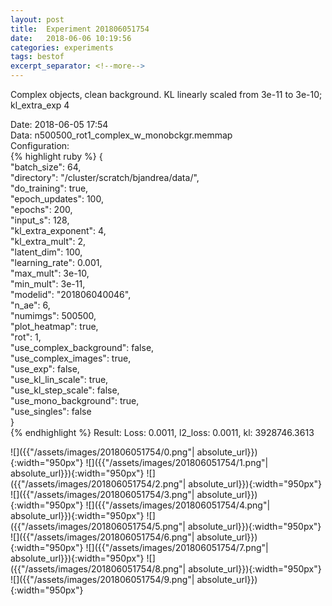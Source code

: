 ```yaml
---
layout: post
title:  Experiment 201806051754
date:   2018-06-06 10:19:56
categories: experiments
tags: bestof
excerpt_separator: <!--more-->
---
```

Complex objects, clean background. KL linearly scaled from 3e-11 to 3e-10; kl_extra_exp 4  

 <!--more-->
Date: 2018-06-05 17:54  
Data: n500500_rot1_complex_w_monobckgr.memmap  
Configuration:   
{% highlight ruby %}
{  
    "batch_size": 64,   
    "directory": "/cluster/scratch/bjandrea/data/",   
    "do_training": true,   
    "epoch_updates": 100,   
    "epochs": 200,   
    "input_s": 128,   
    "kl_extra_exponent": 4,   
    "kl_extra_mult": 2,   
    "latent_dim": 100,   
    "learning_rate": 0.001,   
    "max_mult": 3e-10,   
    "min_mult": 3e-11,   
    "modelid": "201806040046",   
    "n_ae": 6,   
    "numimgs": 500500,   
    "plot_heatmap": true,   
    "rot": 1,   
    "use_complex_background": false,   
    "use_complex_images": true,   
    "use_exp": false,   
    "use_kl_lin_scale": true,   
    "use_kl_step_scale": false,   
    "use_mono_background": true,   
    "use_singles": false  
}  
{% endhighlight %}
Result: Loss: 0.0011, l2_loss: 0.0011, kl: 3928746.3613  

![]({{"/assets/images/201806051754/0.png"| absolute_url}}){:width="950px"}
![]({{"/assets/images/201806051754/1.png"| absolute_url}}){:width="950px"}
![]({{"/assets/images/201806051754/2.png"| absolute_url}}){:width="950px"}
![]({{"/assets/images/201806051754/3.png"| absolute_url}}){:width="950px"}
![]({{"/assets/images/201806051754/4.png"| absolute_url}}){:width="950px"}
![]({{"/assets/images/201806051754/5.png"| absolute_url}}){:width="950px"}
![]({{"/assets/images/201806051754/6.png"| absolute_url}}){:width="950px"}
![]({{"/assets/images/201806051754/7.png"| absolute_url}}){:width="950px"}
![]({{"/assets/images/201806051754/8.png"| absolute_url}}){:width="950px"}
![]({{"/assets/images/201806051754/9.png"| absolute_url}}){:width="950px"}
